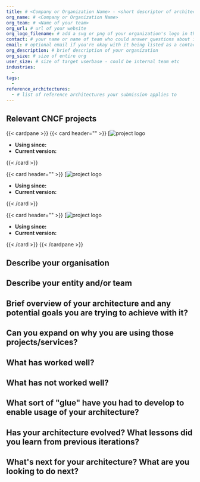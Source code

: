 ```yaml
---
title: # <Company or Organization Name> - <short descriptor of architecture >
org_name: # <Company or Organization Name>
org_team: # <Name of your team>
org_url: # url of your website
org_logo_filename: # add a svg or png of your organization's logo in the same dir or 
contact: # your name or name of team who could answer questions about infra
email: # optional email if you're okay with it being listed as a contact option
org_description: # brief description of your organization
org_size: # size of entire org
user_size: # size of target userbase - could be internal team etc
industries:
  - 
tags:
  -  
reference_architectures:
  - # list of reference architectures your submission applies to
---
```


<!--

List several projects that are essential to your architecture, how long you've been using it,
and the version you're using it when you drafted your architecture, and a short one or two sentence
description of how it fits in your architecture.

Example:

  {{< card header="Kubernetes" >}}
  [![kubernetes logo](https://raw.githubusercontent.com/cncf/artwork/main/projects/kubernetes/icon/color/kubernetes-icon-color.svg)](https://www.cncf.io/projects/kubernetes/)
  - **Using since:** 2016  
  - **Current version:** 1.31  

  Kubernetes has been a staple in our infrastrucutre. We've upgraded in place and have had a minimal amount of issues in the time that we've used it.The Platform Engineering team is responsible for building a Cloud Native Platform to better serve
in a sustainable way the whole organisation. The team focuses on adopting the best cloud practices
and projects while defining standards and processes for their stakeholders to follow.
  {{< /card >}}

-->

## Relevant CNCF projects

{{< cardpane >}}
  {{< card header="<!-- project name -->" >}}
  [![project logo](https://)
  - **Using since:** 
  - **Current version:**   

   <!-- description of usage -->
  {{< /card >}}

  {{< card header="<!-- project name -->" >}}
  [![project logo](https://)
  - **Using since:** 
  - **Current version:**

   <!-- description of usage -->
  {{< /card >}}

  {{< card header="<!-- project name -->" >}}
  [![project logo](https://)
  - **Using since:** 
  - **Current version:**

   <!-- description of usage -->
  {{< /card >}}
{{< /cardpane >}}

## Describe your organisation 
<!-- A brief description of your organization. e.g. a paragraph from an about
page on your company's website -->

## Describe your entity and/or team
<!-- Brief  description of your team.
e.g. Do you work for a central IT organization in your company?  or for a team
of a specific department? -->


## Brief overview of your architecture and any potential goals you are trying to achieve with it?


## Can you expand on why you are using those projects/services?


## What has worked well?


## What has not worked well?


## What sort of "glue" have you had to develop to enable usage of your architecture?
<!-- What have you done to have to get everything to work well together? 
e.g. have you written a bunch of helper scripts in bash? or maybe your own
custom controller to manage a rollout? -->
  
 
## Has your architecture evolved? What lessons did you learn from previous iterations?


## What's next for your architecture? What are you looking to do next?

